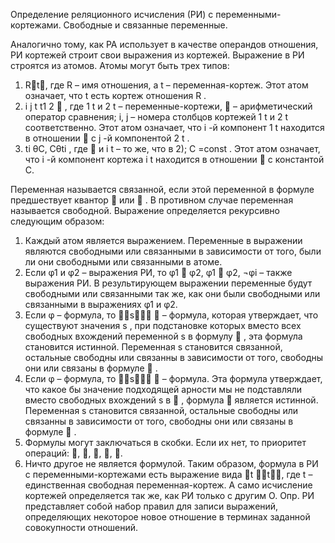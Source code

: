 Определение реляционного исчисления (РИ) с переменными-кортежами. Свободные и связанные переменные.


Аналогично тому, как РА использует в качестве операндов отношения, РИ кортежей
строит свои выражения из кортежей.
Выражение в РИ строятся из атомов. Атомы могут быть трех типов:
1) Rt, где R – имя отношения, а t – переменная-кортеж. Этот атом означает, что t есть
кортеж отношения R .
2) i j t t1 2  , где 1 t и 2 t – переменные-кортежи,  – арифметический оператор сравнения; i, j
– номера столбцов кортежей 1 t и 2 t соответственно. Этот атом означает, что i -й
компонент 1 t находится в отношении  с j -й компонентой 2 t .
3) ti θС, Сθti , где  и i t – то же, что в 2); С =const . Этот атом означает, что i -й компонент
кортежа i t находится в отношении  с константой С.

Переменная называется связанной, если этой переменной в формуле предшествует
квантор  или  . В противном случае переменная называется свободной.
Выражение определяется рекурсивно следующим образом:
1) Каждый атом является выражением. Переменные в выражении являются свободными
или связанными в зависимости от того, были ли они свободными или связанными в
атоме.
2) Если φ1 и φ2 – выражения РИ, то φ1  φ2, φ1  φ2, ¬φi – также выражения РИ. В
результирующем выражении переменные будут свободными или связанными так же,
как они были свободными или связанными в выражениях φ1 и φ2.
3) Если φ – формула, то s  – формула, которая утверждает, что существуют значения
s , при подстановке которых вместо всех свободных вхождений переменной s в
формулу  , эта формула становится истинной. Переменная s становится связанной,
остальные свободны или связанны в зависимости от того, свободны они или связаны в
формуле  .
4) Если φ – формула, то s  – формула. Эта формула утверждает, что какое бы
значение подходящей арности мы не подставляли вместо свободных вхождений s в
 , формула  является истинной. Переменная s становится связанной, остальные
свободны или связанны в зависимости от того, свободны они или связаны в формуле
 .
5) Формулы могут заключаться в скобки. Если их нет, то приоритет операций:
, , , , .
6) Ничто другое не является формулой.
Таким образом, формула в РИ с переменными-кортежами есть выражение вида
t t, где t – единственная свободная переменная-кортеж. А само исчисление
кортежей определяется так же, как РИ только с другим О.
Опр. РИ представляет собой набор правил для записи выражений, определяющих
некоторое новое отношение в терминах заданной совокупности отношений.



